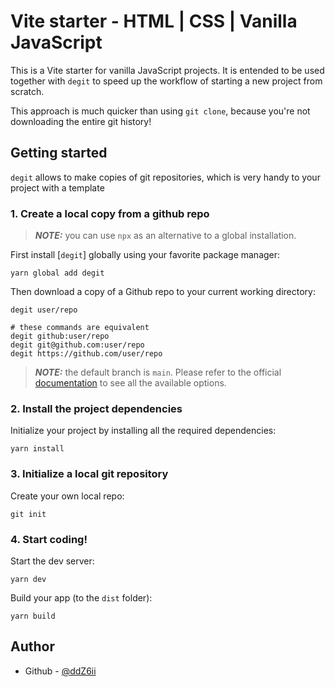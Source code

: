 # Vite starter - HTML | CSS | Vanilla JavaScript

This is a Vite starter for vanilla JavaScript projects. It is entended to be used together with `degit` to speed up the workflow of starting a new project from scratch.

This approach is much quicker than using `git clone`, because you're not downloading the entire git history!

## Getting started

`degit` allows to make copies of git repositories, which is very handy to your project with a template

### 1. Create a local copy from a github repo

> **_NOTE:_** you can use `npx` as an alternative to a global installation.

First install [`degit`] globally using your favorite package manager:

```console
yarn global add degit
```

Then download a copy of a Github repo to your current working directory:

```console
degit user/repo

# these commands are equivalent
degit github:user/repo
degit git@github.com:user/repo
degit https://github.com/user/repo
```

> **_NOTE:_** the default branch is `main`. Please refer to the official [documentation](https://github.com/Rich-Harris/degit) to see all the available options.

### 2. Install the project dependencies

Initialize your project by installing all the required dependencies:

```console
yarn install
```

### 3. Initialize a local git repository

Create your own local repo:

```console
git init
```

### 4. Start coding!

Start the dev server:

```console
yarn dev
```

Build your app (to the `dist` folder):

```console
yarn build
```

## Author

- Github - [@ddZ6ii](https://github.com/ddZ6ii)

